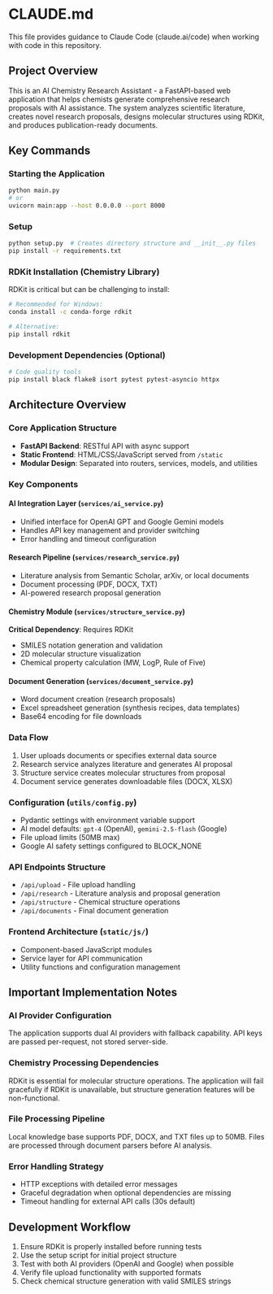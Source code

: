 # CLAUDE.md

This file provides guidance to Claude Code (claude.ai/code) when working with code in this repository.

## Project Overview

This is an AI Chemistry Research Assistant - a FastAPI-based web application that helps chemists generate comprehensive research proposals with AI assistance. The system analyzes scientific literature, creates novel research proposals, designs molecular structures using RDKit, and produces publication-ready documents.

## Key Commands

### Starting the Application
```bash
python main.py
# or
uvicorn main:app --host 0.0.0.0 --port 8000
```

### Setup
```bash
python setup.py  # Creates directory structure and __init__.py files
pip install -r requirements.txt
```

### RDKit Installation (Chemistry Library)
RDKit is critical but can be challenging to install:
```bash
# Recommended for Windows:
conda install -c conda-forge rdkit

# Alternative:
pip install rdkit
```

### Development Dependencies (Optional)
```bash
# Code quality tools
pip install black flake8 isort pytest pytest-asyncio httpx
```

## Architecture Overview

### Core Application Structure
- **FastAPI Backend**: RESTful API with async support
- **Static Frontend**: HTML/CSS/JavaScript served from `/static`
- **Modular Design**: Separated into routers, services, models, and utilities

### Key Components

#### AI Integration Layer (`services/ai_service.py`)
- Unified interface for OpenAI GPT and Google Gemini models
- Handles API key management and provider switching
- Error handling and timeout configuration

#### Research Pipeline (`services/research_service.py`)
- Literature analysis from Semantic Scholar, arXiv, or local documents
- Document processing (PDF, DOCX, TXT)
- AI-powered research proposal generation

#### Chemistry Module (`services/structure_service.py`) 
**Critical Dependency**: Requires RDKit
- SMILES notation generation and validation
- 2D molecular structure visualization
- Chemical property calculation (MW, LogP, Rule of Five)

#### Document Generation (`services/document_service.py`)
- Word document creation (research proposals)
- Excel spreadsheet generation (synthesis recipes, data templates)
- Base64 encoding for file downloads

### Data Flow
1. User uploads documents or specifies external data source
2. Research service analyzes literature and generates AI proposal
3. Structure service creates molecular structures from proposal
4. Document service generates downloadable files (DOCX, XLSX)

### Configuration (`utils/config.py`)
- Pydantic settings with environment variable support
- AI model defaults: `gpt-4` (OpenAI), `gemini-2.5-flash` (Google)
- File upload limits (50MB max)
- Google AI safety settings configured to BLOCK_NONE

### API Endpoints Structure
- `/api/upload` - File upload handling
- `/api/research` - Literature analysis and proposal generation  
- `/api/structure` - Chemical structure operations
- `/api/documents` - Final document generation

### Frontend Architecture (`static/js/`)
- Component-based JavaScript modules
- Service layer for API communication
- Utility functions and configuration management

## Important Implementation Notes

### AI Provider Configuration
The application supports dual AI providers with fallback capability. API keys are passed per-request, not stored server-side.

### Chemistry Processing Dependencies  
RDKit is essential for molecular structure operations. The application will fail gracefully if RDKit is unavailable, but structure generation features will be non-functional.

### File Processing Pipeline
Local knowledge base supports PDF, DOCX, and TXT files up to 50MB. Files are processed through document parsers before AI analysis.

### Error Handling Strategy
- HTTP exceptions with detailed error messages
- Graceful degradation when optional dependencies are missing
- Timeout handling for external API calls (30s default)

## Development Workflow

1. Ensure RDKit is properly installed before running tests
2. Use the setup script for initial project structure
3. Test with both AI providers (OpenAI and Google) when possible
4. Verify file upload functionality with supported formats
5. Check chemical structure generation with valid SMILES strings